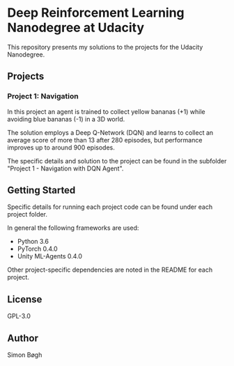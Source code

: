 # Deep Reinforcement Learning Nanodegree at Udacity
This repository presents my solutions to the projects for the Udacity Nanodegree.

## Projects
### Project 1: Navigation
In this project an agent is trained to collect yellow bananas (+1) while avoiding blue bananas (-1) in a 3D world.

The solution employs a Deep Q-Network (DQN) and learns to collect an average score of more than 13 after 280 episodes, but performance improves up to around 900 episodes.

The specific details and solution to the project can be found in the subfolder "Project 1 - Navigation with DQN Agent".

## Getting Started
Specific details for running each project code can be found under each project folder.

In general the following frameworks are used:
* Python 3.6
* PyTorch 0.4.0
* Unity ML-Agents 0.4.0

Other project-specific dependencies are noted in the README for each project.

## License
GPL-3.0

## Author
Simon Bøgh